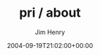 ---
title: 'pri / about'
posts: 10
hash: 't301'
author: 'Jim Henry'
date: 2004-09-19T21:02:00+00:00
sources:
  - http://forums.tokipona.org/viewtopic.php%3Ft=301.html
---
